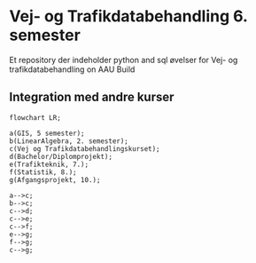 # Vej- og Trafikdatabehandling 6. semester

Et repository der indeholder python and sql øvelser for Vej- og trafikdatabehandling on AAU Build

## Integration med andre kurser

```mermaid
flowchart LR;

a(GIS, 5 semester);
b(LinearAlgebra, 2. semester);
c(Vej og Trafikdatabehandlingskurset);
d(Bachelor/Diplomprojekt);
e(Trafikteknik, 7.);
f(Statistik, 8.);
g(Afgangsprojekt, 10.);

a-->c;
b-->c;
c-->d;
c-->e;
c-->f;
e-->g;
f-->g;
c-->g;
```
